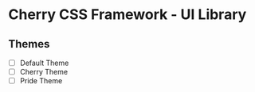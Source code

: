 # Cherry CSS Framework - UI Library

## Themes

- [ ] Default Theme
- [ ] Cherry Theme
- [ ] Pride Theme
